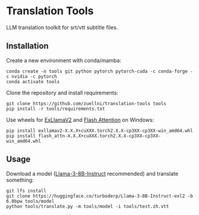 # Translation Tools
LLM translation toolkit for srt/vtt subtitle files.

## Installation
Create a new environment with conda/mamba:
```
conda create -n tools git python pytorch pytorch-cuda -c conda-forge -c nvidia -c pytorch
conda activate tools
```

Clone the repository and install requirements:
```
git clone https://github.com/zuellni/translation-tools tools
pip install -r tools/requirements.txt
```

Use wheels for [ExLlamaV2](https://github.com/turboderp/exllamav2/releases/latest) and [Flash Attention](https://github.com/bdashore3/flash-attention/releases/latest) on Windows:
```
pip install exllamav2-X.X.X+cuXXX.torch2.X.X-cp3XX-cp3XX-win_amd64.whl
pip install flash_attn-X.X.X+cuXXX.torch2.X.X-cp3XX-cp3XX-win_amd64.whl
```

## Usage
Download a model ([Llama-3-8B-Instruct](https://huggingface.co/turboderp/Llama-3-8B-Instruct-exl2) recommended) and translate something:
```
git lfs install
git clone https://huggingface.co/turboderp/Llama-3-8B-Instruct-exl2 -b 6.0bpw tools/model
python tools/translate.py -m tools/model -i tools/test.zh.vtt
```
